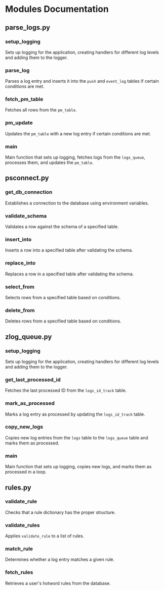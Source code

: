 # Modules Documentation

## parse_logs.py

### setup_logging
Sets up logging for the application, creating handlers for different log levels and adding them to the logger.

### parse_log
Parses a log entry and inserts it into the `push` and `event_log` tables if certain conditions are met.

### fetch_pm_table
Fetches all rows from the `pm_table`.

### pm_update
Updates the `pm_table` with a new log entry if certain conditions are met.

### main
Main function that sets up logging, fetches logs from the `logs_queue`, processes them, and updates the `pm_table`.

## psconnect.py

### get_db_connection
Establishes a connection to the database using environment variables.

### validate_schema
Validates a row against the schema of a specified table.

### insert_into
Inserts a row into a specified table after validating the schema.

### replace_into
Replaces a row in a specified table after validating the schema.

### select_from
Selects rows from a specified table based on conditions.

### delete_from
Deletes rows from a specified table based on conditions.

## zlog_queue.py

### setup_logging
Sets up logging for the application, creating handlers for different log levels and adding them to the logger.

### get_last_processed_id
Fetches the last processed ID from the `logs_id_track` table.

### mark_as_processed
Marks a log entry as processed by updating the `logs_id_track` table.

### copy_new_logs
Copies new log entries from the `logs` table to the `logs_queue` table and marks them as processed.

### main
Main function that sets up logging, copies new logs, and marks them as processed in a loop.

## rules.py

### validate_rule
Checks that a rule dictionary has the proper structure.

### validate_rules
Applies `validate_rule` to a list of rules.

### match_rule
Determines whether a log entry matches a given rule.

### fetch_rules
Retrieves a user's hotword rules from the database.
